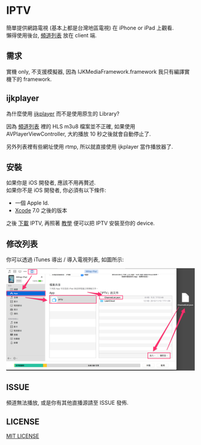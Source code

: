 # IPTV
簡單提供網路電視 (基本上都是台灣地區電視) 在 iPhone or iPad 上觀看.  
懶得使用後台, [頻道列表][2] 放在 client 端.


## 需求
實機 only, 不支援模擬器, 因為 IJKMediaFramework.framework 我只有編譯實機下的 framework.


## ijkplayer
為什麼使用 [ijkplayer][1] 而不是使用原生的 Library?

因為 [頻道列表][2] 裡的 HLS m3u8 檔案並不正確, 如果使用 AVPlayerViewController, 大約播放  10 秒之後就會自動停止了.

另外列表裡有些網址使用 rtmp, 所以就直接使用 ijkplayer 當作播放器了.


## 安裝
如果你是 iOS 開發者, 應該不用再贅述.  
如果你不是 iOS 開發者, 你必須有以下條件:

-  一個 Apple Id.
-  [Xcode][3] 7.0 之後的版本


之後 [下載][4] IPTV, 再照著 [教學][5] 便可以把 IPTV 安裝至你的 device.


## 修改列表
你可以透過 iTunes 導出 / 導入電視列表, 如圖所示:

![](README/1.png)


## ISSUE
頻道無法播放, 或是你有其他直播源請至 ISSUE 發佈.


## LICENSE
[MIT LICENSE][6]



[1]: https://github.com/Bilibili/ijkplayer "ijkplayer"
[2]: IPTV/ChannelList.json "頻道列表"
[3]: https://developer.apple.com/xcode/download/ "xcode"
[4]: https://github.com/shinrenpan/IPTV/archive/master.zip "下載"
[5]: http://www.dycksir.com/2015/10/10/Launching-Your-App-on-Devices-Xcode-7-without-certificate/ "教學"
[6]: LICENSE "LICENSE"